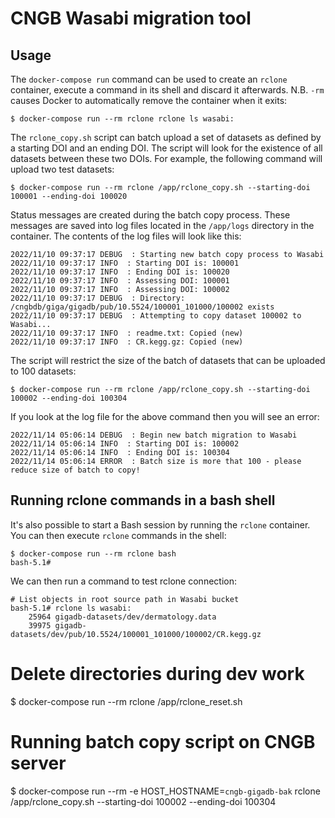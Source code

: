 # CNGB Wasabi migration tool

## Usage

The `docker-compose run` command can be used to create an `rclone` container, 
execute a command in its shell and discard it afterwards. N.B. `-rm` causes 
Docker to automatically remove the container when it exits:
```
$ docker-compose run --rm rclone rclone ls wasabi:
```

The `rclone_copy.sh` script can batch upload a set of datasets as defined by a 
starting DOI and an ending DOI. The script will look for the existence of all 
datasets between these two DOIs. For example, the following command will upload 
two test datasets:
```
$ docker-compose run --rm rclone /app/rclone_copy.sh --starting-doi 100001 --ending-doi 100020
```

Status messages are created during the batch copy process. These messages are
saved into log files located in the `/app/logs` directory in the container. The
contents of the log files will look like this:
```
2022/11/10 09:37:17 DEBUG  : Starting new batch copy process to Wasabi
2022/11/10 09:37:17 INFO  : Starting DOI is: 100001
2022/11/10 09:37:17 INFO  : Ending DOI is: 100020
2022/11/10 09:37:17 INFO  : Assessing DOI: 100001
2022/11/10 09:37:17 INFO  : Assessing DOI: 100002
2022/11/10 09:37:17 DEBUG  : Directory: /cngbdb/giga/gigadb/pub/10.5524/100001_101000/100002 exists
2022/11/10 09:37:17 DEBUG  : Attempting to copy dataset 100002 to Wasabi...
2022/11/10 09:37:17 INFO  : readme.txt: Copied (new)
2022/11/10 09:37:17 INFO  : CR.kegg.gz: Copied (new)
```

The script will restrict the size of the batch of datasets that can be uploaded
to 100 datasets:
```
$ docker-compose run --rm rclone /app/rclone_copy.sh --starting-doi 100002 --ending-doi 100304
```

If you look at the log file for the above command then you will see an error:
```
2022/11/14 05:06:14 DEBUG  : Begin new batch migration to Wasabi
2022/11/14 05:06:14 INFO  : Starting DOI is: 100002
2022/11/14 05:06:14 INFO  : Ending DOI is: 100304
2022/11/14 05:06:14 ERROR  : Batch size is more that 100 - please reduce size of batch to copy!
```

## Running rclone commands in a bash shell

It's also possible to start a Bash session by running the `rclone` container.
You can then execute `rclone` commands in the shell:
```
$ docker-compose run --rm rclone bash
bash-5.1#
```

We can then run a command to test rclone connection:
```
# List objects in root source path in Wasabi bucket
bash-5.1# rclone ls wasabi:
    25964 gigadb-datasets/dev/dermatology.data
    39975 gigadb-datasets/dev/pub/10.5524/100001_101000/100002/CR.kegg.gz
```




# Delete directories during dev work
$ docker-compose run --rm rclone /app/rclone_reset.sh

# Running batch copy script on CNGB server
$ docker-compose run --rm -e HOST_HOSTNAME=`cngb-gigadb-bak` rclone /app/rclone_copy.sh --starting-doi 100002 --ending-doi 100304
```